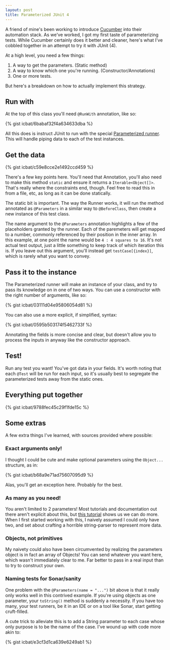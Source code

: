 ```yaml
---
layout: post
title: Parameterized JUnit 4
---
```


A friend of mine's been working to introduce [Cucumber](http://cukes.info/) into their automation stack. As we've worked, I got my first taste of parameterizing tests. While Cucumber certainly does it better and cleaner, here's what I've cobbled together in an attempt to try it with JUnit (4).

At a high level, you need a few things:

1. A way to get the parameters. (Static method)
2. A way to know which one you're running. (Constructor/Annotations)
3. One or more tests.

But here's a breakdown on how to actually implement this strategy.

## Run with

At the top of this class you'll need `@RunWith` annotation, like so:

{% gist icbat/6babaf32f4a634633dba %}

All this does is instruct JUnit to run with the special [Parameterized runner](http://junit.org/apidocs/org/junit/runners/Parameterized.html). This will handle piping data to each of the test instances.

## Get the data

{% gist icbat/c59e8cce2e1492ccd459 %}

There's a few key points here. You'll need that Annotation, you'll also need to make this method `static` and ensure it returns a `Iterable<Object[]>`. That's really where the constraints end, though. Feel free to read this in from a file, etc, as long as it can be done statically.

The static bit is important. The way the Runner works, it will run the method annotated as `@Parameters` in a similar way to `@BeforeClass`, then create a new instance of this test class. 

The name argument to the `@Parameters` annotation highlights a few of the placeholders granted by the runner. Each of the paremeters will get mapped to a number, commonly referenced by their position in the inner array. In this example, at one point the name would be `4 : 4 squares to 16`. It's not actual test output, just a little something to keep track of which iteration this is. If you leave out this argument, you'll instead get `testCase[{index}]`, which is rarely what you want to convey.

## Pass it to the instance

The Parameterized runner will make an instance of your class, and try to pass its knowledge on in one of two ways. You can use a constructor with the right number of arguments, like so: 

{% gist icbat/03111d04e95806054d81 %}

You can also use a more explicit, if simplified, syntax:

{% gist icbat/0595b503174f5462733f %}

Annotating the fields is more concise and clear, but doesn't allow you to process the inputs in anyway like the constructor approach.

## Test!

Run any test you want! You've got data in your fields. It's worth noting that each `@Test` will be run for each input, so it's usually best to segregate the parameterized tests away from the static ones.

## Everything put together

{% gist icbat/9788fec45c29f1fde15c %}

## Some extras

A few extra things I've learned, with sources provided where possible:

### Exact arguments only!

I thought I could be cute and make optional parameters using the `Object...` structure, as in:

{% gist icbat/b68a9e71ad75607095d9 %}

Alas, you'll get an exception here. Probably for the best.

### As many as you need!

You aren't limited to 2 parameters! Most tutorials and documentation out there aren't explicit about this, but [this tutorial](http://www.mkyong.com/unittest/junit-4-tutorial-6-parameterized-test/) shows us we can do more. When I first started working with this, I naively assumed I could only have two, and set about crafting a horrible string-parser to represent more data.

### Objects, not primitives

My naivety could also have been circumvented by realizing the parameters object is in fact an array of Objects! You can send whatever you want here, which wasn't immediately clear to me. Far better to pass in a real input than to try to construct your own.

### Naming tests for Sonar/sanity

One problem with the `@Parameters(name = "...")` bit above is that it really only works well in this contrived example. If you're using objects as one parameter, your `toString()` method is suddenly a necessity. If you have too many, your test runners, be it in an IDE or on a tool like Sonar, start getting cruft-filled.

A cute trick to alleviate this is to add a String parameter to each case whose only purpose is to be the name of the case. I've wound up with code more akin to:

{% gist icbat/e3cf3d1ca639e6249ab1 %}
